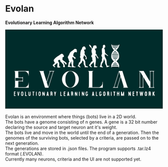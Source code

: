 # Evolan
**Evolutionary Learning Algorithm Network**

![logo](logo.png)

Evolan is an environment where things (bots) live in a 2D world.  
The bots have a genome consisting of n genes. A gene is a 32 bit number declaring the source and target neuron ant it's weight.  
The bots live and move in the world until the end of a generation. Then the genomes of the surviving bots, selected by a criteria, are passed on to the next generation.  
The generations are stored in .json files. The program supports .tar.lz4 format (.EVOLAN).  
Currently many neurons, criteria and the UI are not supported yet.
